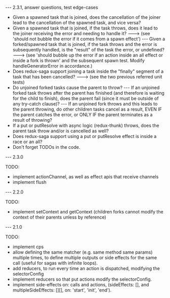 --- 2.3.1, answer questions, test edge-cases

- Given a spawned task that is joined, does the cancellation of the joiner lead to the cancellation of the spawned task, and vice versa?
- Given a spawned task that is joined, if the task throws, does it lead to the joiner receiving the error and needing to handle it?
---> (see 'should not bubble the error if it comes from a spawn effect')
--- Given a forked/spawned task that is joined, if the task throws and the error is subsequently handled, is the "result" of the task the error, or undefined?
---> (see 'should bubble up the error if an action inside an all effect or inside a fork is thrown' and the subsequent spawn test. Modify handleGeneratorError in accordance.)
- Does redux-saga support joining a task inside the "finally" segment of a task that has been cancelled?
---> (see the two previous referred unit tests)
- Do unjoined forked tasks cause the parent to throw?
--- If an unjoined forked task throws after the parent has finished (and therefore is waiting for the child to finish), does the parent fail (since it must be outside of any try-catch clause)?
--- If an unjoined fork throws and this leads to the parent throwing, do other children tasks cancel as a result, EVEN IF the parent catches the error, or ONLY IF the parent terminates as a result of throwing?
- If a put or putResolve with async logic (redux-thunk) throws, does the parent task throw and/or is cancelled as well?
- Does redux-saga support using a put or putResolve effect is inside a race or an all? 
- Don't forget TODOs in the code.

--- 2.3.0

TODO:
- implement actionChannel, as well as effect apis that receive channels
- implement flush

--- 2.2.0

TODO:
- implement setContext and getContext (children forks cannot modify the context of their parents unless by reference)

--- 2.1.0

TODO:
- implement cps
- allow defining the same matcher (e.g. same method same params) multiple times, to define multiple outputs or side effects for the same call (useful for sagas with infinite loops).
- add reducers, to run every time an action is dispatched, modifying the selectorConfig
- implement reducers so that put actions modify the selectorConfig.
- implement side-effects on: calls and actions, (sideEffects: [], and multipleSideEffects: [][], on: 'start', 'init', 'end').
